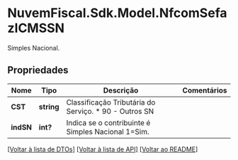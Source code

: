 # NuvemFiscal.Sdk.Model.NfcomSefazICMSSN
Simples Nacional.

## Propriedades

Nome | Tipo | Descrição | Comentários
------------ | ------------- | ------------- | -------------
**CST** | **string** | Classificação Tributária do Serviço.  * 90 - Outros SN | 
**indSN** | **int?** | Indica se o contribuinte é Simples Nacional   1&#x3D;Sim. | 

[[Voltar à lista de DTOs]](../README.md#documentation-for-models) [[Voltar à lista de API]](../README.md#documentation-for-api-endpoints) [[Voltar ao README]](../README.md)


